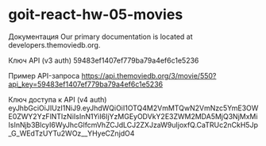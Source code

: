 # goit-react-hw-05-movies

Документация
Our primary documentation is located at developers.themoviedb.org.

Ключ API (v3 auth)
59483ef1407ef779ba79a4ef6c1e5236

Пример API-запроса
https://api.themoviedb.org/3/movie/550?api_key=59483ef1407ef779ba79a4ef6c1e5236

Ключ доступа к API (v4 auth)
eyJhbGciOiJIUzI1NiJ9.eyJhdWQiOiI1OTQ4M2VmMTQwN2VmNzc5YmE3OWE0ZWY2YzFlNTIzNiIsInN1YiI6IjYzMGEyODVkY2E3ZWM2MDA5MjQ3NjMxMiIsInNjb3BlcyI6WyJhcGlfcmVhZCJdLCJ2ZXJzaW9uIjoxfQ.CaTRUc2nCkH5Jp_G_WEdTzUYTu2WOz__YHyeCZnjdO4
